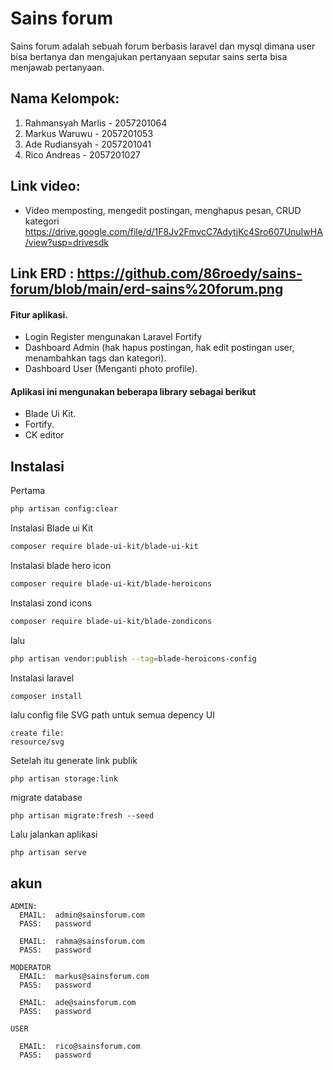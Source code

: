 # Sains forum

Sains forum adalah sebuah forum berbasis laravel dan mysql dimana user bisa bertanya dan mengajukan pertanyaan seputar sains serta bisa menjawab pertanyaan.

## Nama Kelompok:
1. Rahmansyah Marlis - 2057201064
2. Markus Waruwu - 2057201053
3. Ade Rudiansyah - 2057201041
4. Rico Andreas - 2057201027

## Link video:
- Video memposting, mengedit postingan, menghapus pesan, CRUD kategori
https://drive.google.com/file/d/1F8Jv2FmvcC7AdytjKc4Sro607UnuIwHA/view?usp=drivesdk

## Link ERD : https://github.com/86roedy/sains-forum/blob/main/erd-sains%20forum.png

#### Fitur aplikasi.
- Login Register mengunakan Laravel Fortify
- Dashboard Admin (hak hapus postingan, hak edit postingan user, menambahkan tags dan kategori).
- Dashboard User  (Menganti photo profile).

#### Aplikasi ini mengunakan beberapa library sebagai berikut
- Blade Ui Kit.
- Fortify.
- CK editor

## Instalasi

Pertama

```bash
php artisan config:clear
```
Instalasi Blade ui Kit

```bash
composer require blade-ui-kit/blade-ui-kit
```

Instalasi blade hero icon

```bash
composer require blade-ui-kit/blade-heroicons
```

Instalasi zond icons

```bash
composer require blade-ui-kit/blade-zondicons
```
lalu

```bash
php artisan vendor:publish --tag=blade-heroicons-config
```


Instalasi laravel

```bash
composer install
```
lalu config file SVG path untuk semua depency UI

```
create file:
resource/svg
```

Setelah itu generate link publik

```
php artisan storage:link
```

migrate database 

```
php artisan migrate:fresh --seed
```

Lalu jalankan aplikasi
```
php artisan serve
```

## akun

    ADMIN:
      EMAIL:  admin@sainsforum.com
      PASS:   password

      EMAIL:  rahma@sainsforum.com
      PASS:   password
    
    MODERATOR
      EMAIL:  markus@sainsforum.com
      PASS:   password

      EMAIL:  ade@sainsforum.com
      PASS:   password

    USER

      EMAIL:  rico@sainsforum.com
      PASS:   password
